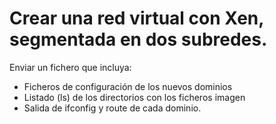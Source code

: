 # Crear una red virtual con Xen, segmentada en dos subredes.
Enviar un fichero que incluya:<br /><ul><li>Ficheros de configuración de los nuevos dominios</li><li>Listado (ls) de los directorios con los ficheros imagen</li><li>Salida de ifconfig y route de cada dominio.<br /></li></ul>
